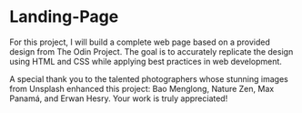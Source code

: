 # Landing-Page
For this project, I will build a complete web page based on a provided design from The Odin Project. The goal is to accurately replicate the design using HTML and CSS while applying best practices in web development.

A special thank you to the talented photographers whose stunning images from Unsplash enhanced this project: Bao Menglong, Nature Zen, Max Panamá, and Erwan Hesry. Your work is truly appreciated!